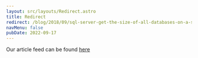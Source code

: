 ```yaml
---
layout: src/layouts/Redirect.astro
title: Redirect
redirect: /blog/2018/09/sql-server-get-the-size-of-all-databases-on-a-server/
navMenu: false
pubDate: 2022-09-17
---
```

<div>
Our article feed can be found <a href="/blog/2018/09/sql-server-get-the-size-of-all-databases-on-a-server/">here</a>
</div>
